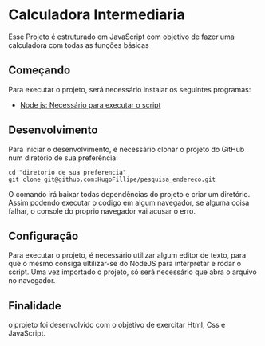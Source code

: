 # Calculadora Intermediaria

Esse Projeto é estruturado em JavaScript com objetivo de fazer uma calculadora com todas as funçôes básicas

## Começando

Para executar o projeto, será necessário instalar os seguintes programas:

- [Node js: Necessário para executar o script](https://nodejs.org/en/)

## Desenvolvimento

Para iniciar o desenvolvimento, é necessário clonar o projeto do GitHub num diretório de sua preferência:

```shell
cd "diretorio de sua preferencia"
git clone git@github.com:HugoFillipe/pesquisa_endereco.git
```

O comando irá baixar todas dependências do projeto e criar um diretório. Assim podendo executar o codigo em algum navegador, se alguma coisa falhar, o console do proprio navegador vai acusar o erro.

## Configuração

Para executar o projeto, é necessário utilizar algum editor de texto, para que o mesmo consiga ultilizar-se do NodeJS para interpretar e rodar o script. Uma vez importado o projeto, só será necessário que abra o arquivo no navegador.

## Finalidade

o projeto foi desenvolvido com o objetivo de exercitar Html, Css e JavaScript.
